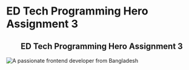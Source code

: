 # ED Tech Programming Hero Assignment 3
<h2 align="center">ED Tech Programming Hero Assignment 3</h2>

![A passionate frontend developer from Bangladesh](https://62e118d6ad63ff005be2766e--stellular-druid-89c8df.netlify.app/I%20Love%20Connecting%20with%20Different%20People%20So%20If%20You%20Want%20to%20say%20Hi,%20I'll%20be%20Happy%20to%20Meet%20you%20More!!%201.png)

